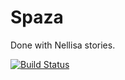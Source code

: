 # Spaza 
Done with Nellisa stories.

[![Build Status](https://travis-ci.org/Django0505/Spaza.svg?branch=master)](https://travis-ci.org/Django0505/Spaza)

